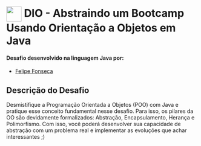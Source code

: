 # <img align="center" width="40px" src="https://hermes.digitalinnovation.one/assets/diome/logo-minimized.png"> DIO - Abstraindo um Bootcamp Usando Orientação a Objetos em Java


#### Desafio desenvolvido na linguagem Java por:
- [Felipe Fonseca](https://github.com/lipefnsc)

## Descrição do Desafio

Desmistifique a Programação Orientada a Objetos (POO) com Java e pratique esse conceito fundamental nesse desafio. Para isso, os pilares da OO são devidamente formalizados: Abstração, Encapsulamento, Herança e Polimorfismo. Com isso, você poderá desenvolver sua capacidade de abstração com um problema real e implementar as evoluções que achar interessantes ;)